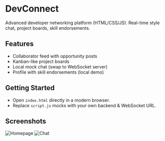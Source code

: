 
# DevConnect
Advanced developer networking platform (HTML/CSS/JS). Real-time style chat, project boards, skill endorsements.

## Features
- Collaborator feed with opportunity posts
- Kanban-like project boards
- Local mock chat (swap to WebSocket server)
- Profile with skill endorsements (local demo)

## Getting Started
- Open `index.html` directly in a modern browser.
- Replace `script.js` mocks with your own backend & WebSocket URL.

## Screenshots
![Homepage](screenshots/homepage.png)
![Chat](screenshots/chat.png)
